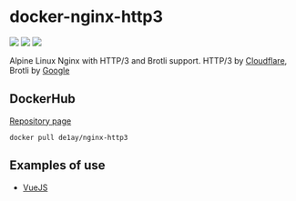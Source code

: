 # docker-nginx-http3

[![](https://img.shields.io/docker/cloud/build/de1ay/nginx-http3?style=flat-square)](https://hub.docker.com/r/de1ay/nginx-http3)
[![](https://img.shields.io/docker/cloud/automated/de1ay/nginx-http3?style=flat-square)](https://hub.docker.com/r/de1ay/nginx-http3)
[![](https://img.shields.io/docker/pulls/de1ay/nginx-http3?style=flat-square)](https://hub.docker.com/r/de1ay/nginx-http3)

Alpine Linux Nginx with HTTP/3 and Brotli support. HTTP/3 by [Cloudflare](https://github.com/cloudflare/quiche), Brotli by [Google](https://github.com/google/ngx_brotli)

## DockerHub

[Repository page](https://hub.docker.com/r/de1ay/nginx-http3)

```
docker pull de1ay/nginx-http3
```

## Examples of use

* [VueJS](https://github.com/de1ay/docker-nginx-http3/tree/master/example/vue)
